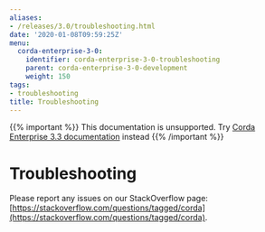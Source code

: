 ```yaml
---
aliases:
- /releases/3.0/troubleshooting.html
date: '2020-01-08T09:59:25Z'
menu:
  corda-enterprise-3-0:
    identifier: corda-enterprise-3-0-troubleshooting
    parent: corda-enterprise-3-0-development
    weight: 150
tags:
- troubleshooting
title: Troubleshooting
---
```

{{% important %}}
This documentation is unsupported.
Try [Corda Enterprise 3.3 documentation](/docs/corda-enterprise/3.3/_index.md) instead
{{% /important %}}


# Troubleshooting

Please report any issues on our StackOverflow page: [https://stackoverflow.com/questions/tagged/corda](https://stackoverflow.com/questions/tagged/corda).

